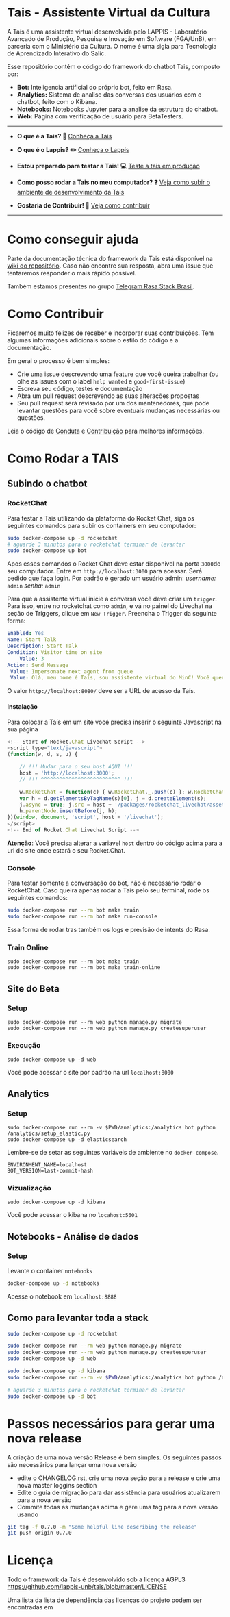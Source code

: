 # Tais - Assistente Virtual da Cultura
<!-- badges -->

A Taís é uma assistente virtual desenvolvida pelo LAPPIS - Laboratório Avançado de Produção, Pesquisa e Inovação em Software (FGA/UnB), em parceria com o Ministério da Cultura. O nome é uma sigla para Tecnologia de Aprendizado Interativo do Salic. 

Esse repositório contém o código do framework do chatbot Tais, composto por:
* **Bot:** Inteligencia artificial do próprio bot, feito em Rasa.
* **Analytics:** Sistema de analise das conversas dos usuários com o chatbot, feito com o Kibana.
* **Notebooks:** Notebooks Jupyter para a analise da estrutura do chatbot.
* **Web:** Página com verificação de usuário para BetaTesters.
---
<!-- Links uteis: -->
* **O que é a Tais? 🤔** [Conheça a Tais](https://github.com/lappis-unb/tais/wiki)

* **O que é o Lappis? ✏️** [Conheça o Lappis](https://lappis-unb.gitlab.io)

* **Estou preparado para testar a Tais! 💻** [Teste a tais em produção](http://rouanet.cultura.gov.br)

* **Como posso rodar a Tais no meu computador? ❓** [Veja como subir o ambiente de desenvolvimento da Taís](#Como-rodar-a-TAIS)

* **Gostaria de Contribuir! 🤗** [Veja como contribuir]()

---

# Como conseguir ajuda

Parte da documentação técnica do framework da Tais está disponível na [wiki do repositório](https://github.com/lappis-unb/tais/wiki). Caso não encontre sua resposta, abra uma issue que tentaremos responder o mais rápido possível.

Também estamos presentes no grupo [Telegram Rasa Stack Brasil](https://t.me/RasaBrasil).

# Como Contribuir

Ficaremos muito felizes de receber e incorporar suas contribuições. Tem algumas informações adicionais sobre o estilo do código e a documentação.

Em geral o processo é bem simples:

- Crie uma issue descrevendo uma feature  que você queira trabalhar (ou olhe as issues com o label `help wanted` e `good-first-issue`)
- Escreva seu código, testes e documentação 
- Abra um pull request descrevendo as suas alterações propostas
- Seu pull request será revisado por um dos mantenedores, que pode levantar questões para você sobre eventuais mudanças necessárias ou questões. 

Leia o código de [Conduta]() e [Contribuição]() para melhores informações.


# Como Rodar a TAIS

## Subindo o chatbot

### RocketChat
Para testar a Tais utilizando da plataforma do Rocket Chat, siga os seguintes comandos para subir os containers em seu computador:

```sh
sudo docker-compose up -d rocketchat
# aguarde 3 minutos para o rocketchat terminar de levantar
sudo docker-compose up bot
```

Apos esses comandos o Rocket Chat deve estar disponivel na porta `3000`do seu computador. Entre em `http://localhost:3000` para acessar. Será pedido que faça login. Por padrão é gerado um usuário admin:
*username:* `admin`
*senha:* `admin`

Para que a assistente virtual inicie a conversa você deve criar um `trigger`.
Para isso, entre no rocketchat como `admin`, e vá no painel do Livechat na
seção de Triggers, clique em `New Trigger`. Preencha o Trigger da seguinte forma:

```yaml
Enabled: Yes
Name: Start Talk
Description: Start Talk
Condition: Visitor time on site
    Value: 3
Action: Send Message
 Value: Impersonate next agent from queue
 Value: Olá, meu nome é Taís, sou assistente virtual do MinC! Você quer conversar sobre incentivo à cultura? 
```

O valor `http://localhost:8080/` deve ser a URL de acesso da Taís.

#### Instalação

Para colocar a Taís em um site você precisa inserir o seguinte Javascript na sua página

```js
<!-- Start of Rocket.Chat Livechat Script -->
<script type="text/javascript">
(function(w, d, s, u) {

    // !!! Mudar para o seu host AQUI !!!
    host = 'http://localhost:3000';
    // !!! ^^^^^^^^^^^^^^^^^^^^^^^^^^ !!!

    w.RocketChat = function(c) { w.RocketChat._.push(c) }; w.RocketChat._ = []; w.RocketChat.url = u;
    var h = d.getElementsByTagName(s)[0], j = d.createElement(s);
    j.async = true; j.src = host + '/packages/rocketchat_livechat/assets/rocketchat-livechat.min.js?_=201702160944';
    h.parentNode.insertBefore(j, h);
})(window, document, 'script', host + '/livechat');
</script>
<!-- End of Rocket.Chat Livechat Script -->
```

**Atenção**: Você precisa alterar a variavel `host` dentro do código acima para a url do site onde estará o seu Rocket.Chat.

### Console
Para testar somente a conversação do bot, não é necessário rodar o RocketChat. Caso queira apenas rodar a Tais pelo seu terminal, rode os seguintes comandos:

```sh
sudo docker-compose run --rm bot make train
sudo docker-compose run --rm bot make run-console
```

Essa forma de rodar tras também os logs e previsão de intents do Rasa.

### Train Online

```
sudo docker-compose run --rm bot make train
sudo docker-compose run --rm bot make train-online
```


## Site do Beta

### Setup

```
sudo docker-compose run --rm web python manage.py migrate
sudo docker-compose run --rm web python manage.py createsuperuser
```

### Execução

```
sudo docker-compose up -d web
```

Você pode acessar o site por padrão na url `localhost:8000`




## Analytics

### Setup

```
sudo docker-compose run --rm -v $PWD/analytics:/analytics bot python /analytics/setup_elastic.py
sudo docker-compose up -d elasticsearch
```

Lembre-se de setar as seguintes variáveis de ambiente no `docker-compose`.

```
ENVIRONMENT_NAME=localhost
BOT_VERSION=last-commit-hash
```

### Vizualização

```
sudo docker-compose up -d kibana
```

Você pode acessar o kibana no `locahost:5601`


## Notebooks - Análise de dados

### Setup

Levante o container `notebooks`

```sh
docker-compose up -d notebooks
```

Acesse o notebook em `localhost:8888`



## Como para levantar toda a stack

```sh
sudo docker-compose up -d rocketchat

sudo docker-compose run --rm web python manage.py migrate
sudo docker-compose run --rm web python manage.py createsuperuser
sudo docker-compose up -d web

sudo docker-compose up -d kibana
sudo docker-compose run --rm -v $PWD/analytics:/analytics bot python /analytics/setup_elastic.py

# aguarde 3 minutos para o rocketchat terminar de levantar
sudo docker-compose up -d bot
```


# Passos necessários para gerar uma nova release

A criação de uma nova versão Release é bem simples. Os seguintes passos são necessários para lançar uma nova versão

- edite o CHANGELOG.rst, crie uma nova seção para a release e crie uma nova master loggins section
- Edite o guia de migração para dar assistência para usuários atualizarem para a nova versão
- Commite todas as mudanças acima e gere uma tag para a nova versão usando

```sh
git tag -f 0.7.0 -m "Some helpful line describing the release"
git push origin 0.7.0
```


# Licença

Todo o framework da Tais é desenvolvido sob a licença AGPL3 https://github.com/lappis-unb/tais/blob/master/LICENSE

Uma lista da lista de dependência das licenças do projeto podem ser encontradas em
